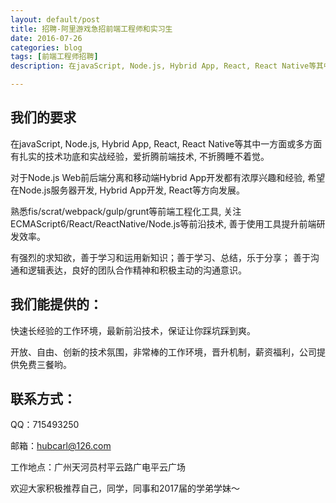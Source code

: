 ```yaml
---
layout: default/post
title: 招聘-阿里游戏急招前端工程师和实习生
date: 2016-07-26
categories: blog
tags: [前端工程师招聘]
description: 在javaScript, Node.js, Hybrid App, React, React Native等其中一方面或多方面有扎实的技术功底和实战经验，爱折腾前端技术, 不折腾睡不着觉。

---
```



## 我们的要求

在javaScript, Node.js, Hybrid App, React, React Native等其中一方面或多方面有扎实的技术功底和实战经验，爱折腾前端技术, 不折腾睡不着觉。

对于Node.js Web前后端分离和移动端Hybrid App开发都有浓厚兴趣和经验, 希望在Node.js服务器开发, Hybrid App开发, React等方向发展。

熟悉fis/scrat/webpack/gulp/grunt等前端工程化工具, 关注ECMAScript6/React/ReactNative/Node.js等前沿技术, 善于使用工具提升前端研发效率。

有强烈的求知欲，善于学习和运用新知识；善于学习、总结，乐于分享； 善于沟通和逻辑表达，良好的团队合作精神和积极主动的沟通意识。


## 我们能提供的：

快速长经验的工作环境，最新前沿技术，保证让你踩坑踩到爽。

开放、自由、创新的技术氛围，非常棒的工作环境，晋升机制，薪资福利，公司提供免费三餐哟。


## 联系方式：

QQ：715493250

邮箱：hubcarl@126.com

工作地点：广州天河员村平云路广电平云广场



欢迎大家积极推荐自己，同学，同事和2017届的学弟学妹～ 
